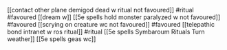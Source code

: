 [[contact other plane demigod dead w ritual not favoured]] #ritual #favoured 
[[dream w]]
[[5e spells hold monster paralyzed w not favoured]] #favoured 
[[scrying on creature wc not favoured]] #favoured 
[[telepathic bond intranet w ros ritual]] #ritual 
[[5e spells Symbaroum Rituals Turn weather]]
[[5e spells geas wc]]